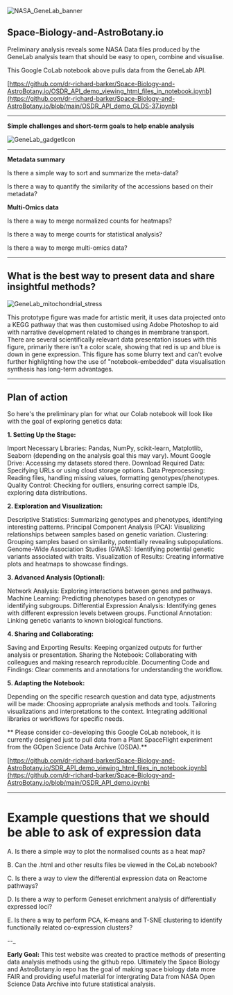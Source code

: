 ![NASA_GeneLab_banner](https://dr-richard-barker.github.io/Space_Biology_and_AstroBotany.io/Images/NASA_GeneLab_banner_v3_scroll_down.jpg "NASA_GeneLab_banner")
## Space-Biology-and-AstroBotany.io

Preliminary analysis reveals some NASA Data files produced by the GeneLab analysis team that should be easy to open, combine and visualise. 

This Google CoLab notebook above pulls data from the GeneLab API.

[https://github.com/dr-richard-barker/Space-Biology-and-AstroBotany.io/OSDR_API_demo_viewing_html_files_in_notebook.ipynb](https://github.com/dr-richard-barker/Space-Biology-and-AstroBotany.io/blob/main/OSDR_API_demo_GLDS-37.ipynb)

---



**Simple challenges and short-term goals to help enable analysis** 


![GeneLab_gadgetIcon](https://dr-richard-barker.github.io/Space_Biology_and_AstroBotany.io/Images/GeneLab_gadgetIcon.png "NASA_GeneLab_Computer")

---

**Metadata summary**

Is there a simple way to sort and summarize the meta-data? 

Is there a way to quantify the similarity of the accessions based on their metadata?


**Multi-Omics data**

Is there a way to merge normalized counts for heatmaps?

Is there a way to merge counts for statistical analysis? 

Is there a way to merge multi-omics data?

---

## What is the best way to present data and share insightful methods?

![GeneLab_mitochondrial_stress](https://dr-richard-barker.github.io/Space_Biology_and_AstroBotany.io/Images/DRB_2022_K_transporters_in_space_miriocondira_oxidatiive_phosphorylation.png "GeneLab_mitochondrial_stress")

This prototype figure was made for artistic merit, it uses data projected onto a KEGG pathway that was then customised using Adobe Photoshop to aid with narrative development related to changes in membrane transport.
There are several scientifically relevant data presentation issues with this figure, primarily there isn't a color scale, showing that red is up and blue is down in gene expression. 
This figure has some blurry text and can't evolve further highlighting how the use of "notebook-embedded" data visualisation synthesis has long-term advantages. 

---
## Plan of action 

So here's the preliminary plan for what our Colab notebook will look like with the goal of exploring genetics data:

**1. Setting Up the Stage:**

Import Necessary Libraries: Pandas, NumPy, scikit-learn, Matplotlib, Seaborn (depending on the analysis goal this may vary).
Mount Google Drive: Accessing my datasets stored there.
Download Required Data: Specifying URLs or using cloud storage options.
Data Preprocessing: Reading files, handling missing values, formatting genotypes/phenotypes.
Quality Control: Checking for outliers, ensuring correct sample IDs, exploring data distributions.


**2. Exploration and Visualization:**

Descriptive Statistics: Summarizing genotypes and phenotypes, identifying interesting patterns.
Principal Component Analysis (PCA): Visualizing relationships between samples based on genetic variation.
Clustering: Grouping samples based on similarity, potentially revealing subpopulations.
Genome-Wide Association Studies (GWAS): Identifying potential genetic variants associated with traits.
Visualization of Results: Creating informative plots and heatmaps to showcase findings.


**3. Advanced Analysis (Optional):**

Network Analysis: Exploring interactions between genes and pathways.
Machine Learning: Predicting phenotypes based on genotypes or identifying subgroups.
Differential Expression Analysis: Identifying genes with different expression levels between groups.
Functional Annotation: Linking genetic variants to known biological functions.


**4. Sharing and Collaborating:**

Saving and Exporting Results: Keeping organized outputs for further analysis or presentation.
Sharing the Notebook: Collaborating with colleagues and making research reproducible.
Documenting Code and Findings: Clear comments and annotations for understanding the workflow.


**5. Adapting the Notebook:**

Depending on the specific research question and data type, adjustments will be made:
Choosing appropriate analysis methods and tools.
Tailoring visualizations and interpretations to the context.
Integrating additional libraries or workflows for specific needs.


** Please consider co-developing this Google CoLab notebook, it is currently designed just to pull data from a Plant SpaceFlight experiment from the GOpen Science Data Archive (OSDA).**

[https://github.com/dr-richard-barker/Space-Biology-and-AstroBotany.io/SDR_API_demo_viewing_html_files_in_notebook.ipynb](https://github.com/dr-richard-barker/Space-Biology-and-AstroBotany.io/blob/main/OSDR_API_demo.ipynb)


---

# **Example questions that we should be able to ask of expression data**


A. Is there a simple way to plot the normalised counts as a heat map?

B. Can the .html and other results files be viewed in the CoLab notebook?

C. Is there a way to view the differential expression data on Reactome pathways?

D. Is there a way to perform Geneset enrichment analysis of differentially expressed loci? 

E. Is there a way to perform PCA, K-means and T-SNE clustering to identify functionally related co-expression clusters? 


--_


**Early Goal:** This test website was created to practice methods of presenting data analysis methods using the github repo.
Ultimately the Space Biology and AstroBotany.io repo has the goal of making space biology data more FAIR and providing useful material for intergrating Data from NASA Open Science Data Archive into future statistical analysis. 
